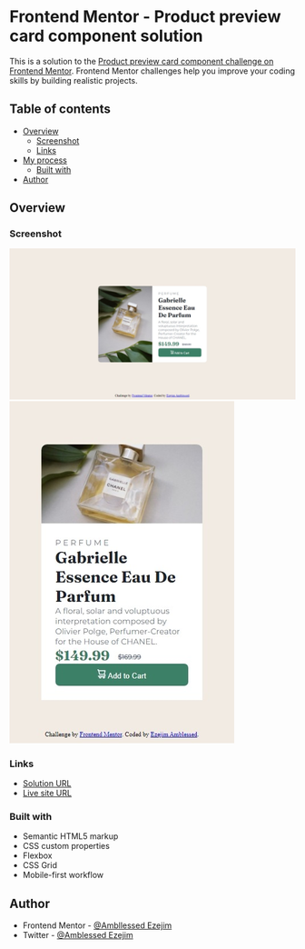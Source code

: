 # Frontend Mentor - Product preview card component solution

This is a solution to the [Product preview card component challenge on Frontend Mentor](https://www.frontendmentor.io/challenges/product-preview-card-component-GO7UmttRfa). Frontend Mentor challenges help you improve your coding skills by building realistic projects.

## Table of contents

- [Overview](#overview)
  - [Screenshot](#screenshot)
  - [Links](#links)
- [My process](#my-process)
  - [Built with](#built-with)
- [Author](#author)

## Overview

### Screenshot

![Image](design/Web%20capture_6-1-2023_16352_127.0.0.1.jpeg)
![Image](design/Web%20capture_6-1-2023_14166_127.0.0.1.jpeg)

### Links

- [Solution URL](https://github.com/amblessedezejim/product-preview-card)
- [Live site URL](https://amblessedezejim.github.io/product-preview-card/)

### Built with

- Semantic HTML5 markup
- CSS custom properties
- Flexbox
- CSS Grid
- Mobile-first workflow

## Author

- Frontend Mentor - [@Ambllessed Ezejim](https://www.frontendmentor.io/profile/amblessedezejim)
- Twitter - [@Amblessed Ezejim](https://www.twitter.com/amblessedezejim)

